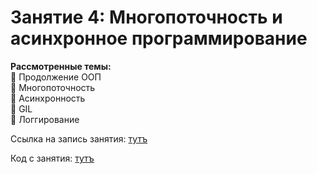 # Занятие 4: Многопоточность и асинхронное программирование

**Рассмотренные темы:**  
🔹️ Продолжение ООП  
🔹 Многопоточность  
🔹️ Асинхронность  
🔹️ GIL  
🔹️ Логгирование

Ссылка на запись занятия: [тутъ](https://youtu.be/ERUjQ5_wzk8)

Код с занятия: [тутъ](https://github.com/N0ktis/ISCRA-s2023-python/blob/main/lesson_4/main_.py)
